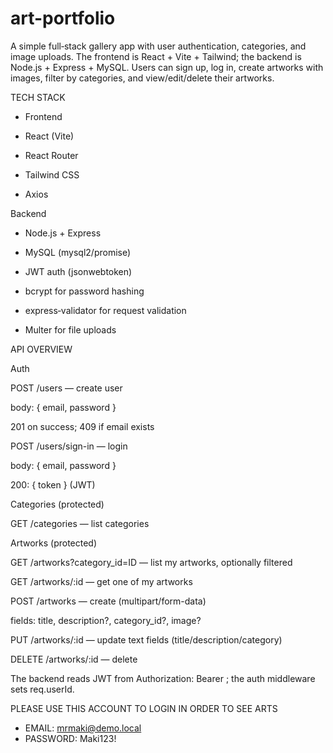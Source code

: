 # art-portfolio
A simple full‑stack gallery app with user authentication, categories, and image uploads. The frontend is React + Vite + Tailwind; the backend is Node.js + Express + MySQL. Users can sign up, log in, create artworks with images, filter by categories, and view/edit/delete their artworks.

TECH STACK

- Frontend

- React (Vite)

- React Router

- Tailwind CSS

- Axios 

Backend

- Node.js + Express

- MySQL (mysql2/promise)

- JWT auth (jsonwebtoken)

- bcrypt for password hashing

- express‑validator for request validation

- Multer for file uploads

API OVERVIEW

Auth

POST /users — create user

body: { email, password }

201 on success; 409 if email exists

POST /users/sign-in — login

body: { email, password }

200: { token } (JWT)

Categories (protected)

GET /categories — list categories

Artworks (protected)

GET /artworks?category_id=ID — list my artworks, optionally filtered

GET /artworks/:id — get one of my artworks

POST /artworks — create (multipart/form-data)

fields: title, description?, category_id?, image?

PUT /artworks/:id — update text fields (title/description/category)

DELETE /artworks/:id — delete

The backend reads JWT from Authorization: Bearer <token>; the auth middleware sets req.userId.


PLEASE USE THIS ACCOUNT TO LOGIN IN ORDER TO SEE ARTS
- EMAIL: mrmaki@demo.local
- PASSWORD: Maki123!